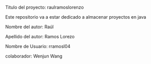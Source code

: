 Titulo del proyecto: raulramoslorenzo

Este repositorio va a estar dedicado a almacenar proyectos en java

Nombre del autor: Raúl

Apellido del autor: Ramos Lorezo

Nombre de Usuario: rramosl04

colaborador: Wenjun Wang